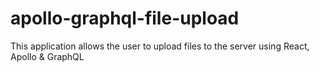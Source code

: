 # apollo-graphql-file-upload
This application allows the user to upload files to the server using React, Apollo &amp; GraphQL
